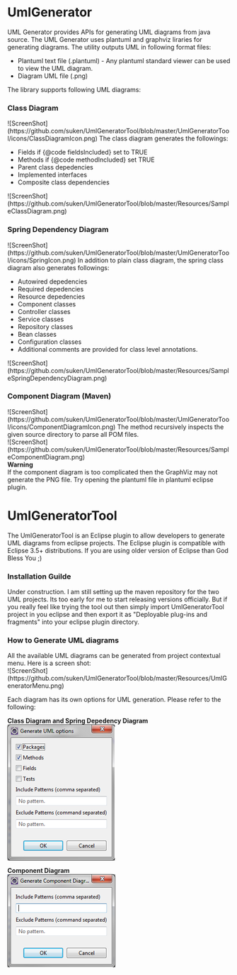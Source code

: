 UmlGenerator
============
<p>
UML Generator provides APIs for generating UML diagrams from java source. The UML Generator uses plantuml and graphviz liraries for generating diagrams. The utility outputs UML in following format files:
<ul>
<li> Plantuml text file (.plantuml) - Any plantuml standard viewer can be used to view the UML diagram.<br>
<li> Diagram UML file (.png)
</ul>
</p>

The library supports following UML diagrams:

<h3>Class Diagram</h3>
![ScreenShot](https://github.com/suken/UmlGeneratorTool/blob/master/UmlGeneratorTool/icons/ClassDiagramIcon.png)
The class diagram generates the followings:<br>
<ul>
  <li>Fields if {@code fieldsIncluded} set to TRUE
  <li>Methods if {@code methodIncluded} set TRUE
  <li>Parent class depedencies
  <li>Implemented interfaces
  <li>Composite class dependencies
</ul>
![ScreenShot](https://github.com/suken/UmlGeneratorTool/blob/master/Resources/SampleClassDiagram.png)

<h3> Spring Dependency Diagram </h3>
![ScreenShot](https://github.com/suken/UmlGeneratorTool/blob/master/UmlGeneratorTool/icons/SpringIcon.png)
In addition to plain class diagram, the spring class diagram also generates followings:
<ul>
  <li> Autowired depedencies
  <li> Required depedencies
  <li> Resource depedencies
  <li> Component classes
  <li> Controller classes
  <li> Service classes
  <li> Repository classes
  <li> Bean classes
  <li> Configuration classes
  <li> Additional comments are provided for class level annotations.
</ul>
![ScreenShot](https://github.com/suken/UmlGeneratorTool/blob/master/Resources/SampleSpringDependencyDiagram.png)


<h3>Component Diagram (Maven)</h3>
![ScreenShot](https://github.com/suken/UmlGeneratorTool/blob/master/UmlGeneratorTool/icons/ComponentDiagramIcon.png)
The method recursively inspects the given source directory to parse all POM files. <br>
![ScreenShot](https://github.com/suken/UmlGeneratorTool/blob/master/Resources/SampleComponentDiagram.png)

<br>
<b> Warning </b><br>
If the component diagram is too complicated then the GraphViz may not generate the PNG file. Try opening the plantuml file in plantuml eclipse plugin.

UmlGeneratorTool
==================
The UmlGeneratorTool is an Eclipse plugin to allow developers to generate UML diagrams from eclipse projects. The Eclipse plugin is compatible with Eclipse 3.5+ distributions. If you are using older version of Eclipse than God Bless You ;)

<h3> Installation Guilde </h3>
Under construction. I am still setting up the maven repository for the two UML projects. Its too early for me to start releasing versions officially.
But if you really feel like trying the tool out then simply import UmlGeneratorTool project in you eclipse and then export it as "Deployable plug-ins and fragments" into your eclipse plugin directory.

<h3> How to Generate UML diagrams </h3>
All the available UML diagrams can be generated from project contextual menu. Here is a screen shot:<br>
![ScreenShot](https://github.com/suken/UmlGeneratorTool/blob/master/Resources/UmlGeneratorMenu.png)

Each diagram has its own options for UML generation. Please refer to the following:<br>

<b>Class Diagram and Spring Depedency Diagram</b><br>
<img align="center" src="https://github.com/suken/UmlGeneratorTool/blob/master/Resources/ClassAndSpringDiagramOptionsDialog.png"/>

<b>Component Diagram </b><br>
<img align="center" src="https://github.com/suken/UmlGeneratorTool/blob/master/Resources/ComponentDiagramOptionsDialog.png"/>
